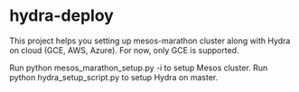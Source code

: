 # hydra-deploy

This project helps you setting up mesos-marathon cluster along with Hydra on cloud (GCE, AWS, Azure). For now, only
GCE is supported.

Run python mesos_marathon_setup.py -i to setup Mesos cluster.
Run python hydra_setup_script.py   to setup Hydra on master.

